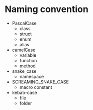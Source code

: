 # Naming convention

 - PascalCase 
    - class
    - struct
    - enum
    - alias
 - camelCase 
    - variable
    - function
    - method
 - snake_case
    - namespace
 - SCREAMING_SNAKE_CASE
    - macro constant
 - kebab-case
    - file
    - folder

